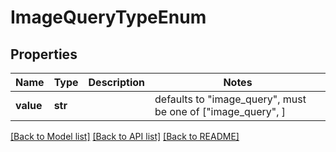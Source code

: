 # ImageQueryTypeEnum


## Properties
Name | Type | Description | Notes
------------ | ------------- | ------------- | -------------
**value** | **str** |  | defaults to "image_query",  must be one of ["image_query", ]

[[Back to Model list]](../README.md#documentation-for-models) [[Back to API list]](../README.md#documentation-for-api-endpoints) [[Back to README]](../README.md)


